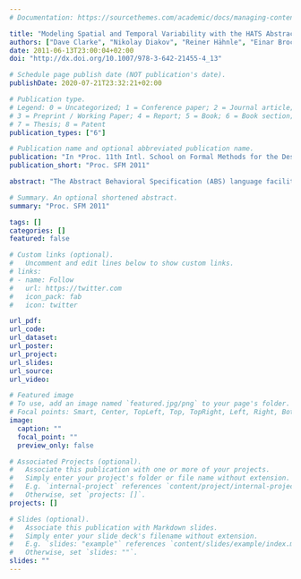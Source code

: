 ```yaml
---
# Documentation: https://sourcethemes.com/academic/docs/managing-content/

title: "Modeling Spatial and Temporal Variability with the HATS Abstract Behavioral Modeling Language"
authors: ["Dave Clarke", "Nikolay Diakov", "Reiner Hähnle", "Einar Broch Johnsen", "Ina Schaefer", "Jan Schäfer", "Rudolf Schlatte", "Peter Y. H. Wong"]
date: 2011-06-13T23:00:04+02:00
doi: "http://dx.doi.org/10.1007/978-3-642-21455-4_13"

# Schedule page publish date (NOT publication's date).
publishDate: 2020-07-21T23:32:21+02:00

# Publication type.
# Legend: 0 = Uncategorized; 1 = Conference paper; 2 = Journal article;
# 3 = Preprint / Working Paper; 4 = Report; 5 = Book; 6 = Book section;
# 7 = Thesis; 8 = Patent
publication_types: ["6"]

# Publication name and optional abbreviated publication name.
publication: "In *Proc. 11th Intl. School on Formal Methods for the Design of Computer, Communication and Software Systems* (SFM 2011). LNCS 6659. © Springer 2011."
publication_short: "Proc. SFM 2011"

abstract: "The Abstract Behavioral Specification (ABS) language facilitates to precisely model the behavior of highly configurable, distributed systems. Its basis is Core ABS which is a strongly typed, abstract, object-based, concurrent, fully executable modeling language. Spatial variability of ABS models is represented by feature models, delta modules containing modifications of ABS models, product line configurations linking delta modules with product features and product selections specifying actual product instances. Temporal variability is captured by dynamic delta modules that can be applied to perform runtime updates. The feasibility of ABS is demonstrated by modeling an industrial-scale web merchandising system."

# Summary. An optional shortened abstract.
summary: "Proc. SFM 2011"

tags: []
categories: []
featured: false

# Custom links (optional).
#   Uncomment and edit lines below to show custom links.
# links:
# - name: Follow
#   url: https://twitter.com
#   icon_pack: fab
#   icon: twitter

url_pdf:
url_code:
url_dataset:
url_poster:
url_project:
url_slides:
url_source:
url_video:

# Featured image
# To use, add an image named `featured.jpg/png` to your page's folder. 
# Focal points: Smart, Center, TopLeft, Top, TopRight, Left, Right, BottomLeft, Bottom, BottomRight.
image:
  caption: ""
  focal_point: ""
  preview_only: false

# Associated Projects (optional).
#   Associate this publication with one or more of your projects.
#   Simply enter your project's folder or file name without extension.
#   E.g. `internal-project` references `content/project/internal-project/index.md`.
#   Otherwise, set `projects: []`.
projects: []

# Slides (optional).
#   Associate this publication with Markdown slides.
#   Simply enter your slide deck's filename without extension.
#   E.g. `slides: "example"` references `content/slides/example/index.md`.
#   Otherwise, set `slides: ""`.
slides: ""
---
```

